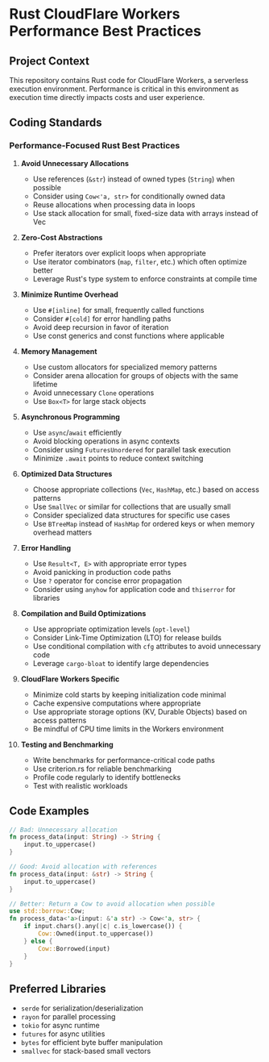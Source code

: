 <!-- Copyright (c) 2025 EveryMundo -->
<!-- All rights reserved. -->

# Rust CloudFlare Workers Performance Best Practices

## Project Context
This repository contains Rust code for CloudFlare Workers, a serverless execution environment. Performance is critical in this environment as execution time directly impacts costs and user experience.

## Coding Standards

### Performance-Focused Rust Best Practices

1. **Avoid Unnecessary Allocations**
   - Use references (`&str`) instead of owned types (`String`) when possible
   - Consider using `Cow<'a, str>` for conditionally owned data
   - Reuse allocations when processing data in loops
   - Use stack allocation for small, fixed-size data with arrays instead of Vec

2. **Zero-Cost Abstractions**
   - Prefer iterators over explicit loops when appropriate
   - Use iterator combinators (`map`, `filter`, etc.) which often optimize better
   - Leverage Rust's type system to enforce constraints at compile time

3. **Minimize Runtime Overhead**
   - Use `#[inline]` for small, frequently called functions
   - Consider `#[cold]` for error handling paths
   - Avoid deep recursion in favor of iteration
   - Use const generics and const functions where applicable

4. **Memory Management**
   - Use custom allocators for specialized memory patterns
   - Consider arena allocation for groups of objects with the same lifetime
   - Avoid unnecessary `Clone` operations
   - Use `Box<T>` for large stack objects

5. **Asynchronous Programming**
   - Use `async`/`await` efficiently
   - Avoid blocking operations in async contexts
   - Consider using `FuturesUnordered` for parallel task execution
   - Minimize `.await` points to reduce context switching

6. **Optimized Data Structures**
   - Choose appropriate collections (`Vec`, `HashMap`, etc.) based on access patterns
   - Use `SmallVec` or similar for collections that are usually small
   - Consider specialized data structures for specific use cases
   - Use `BTreeMap` instead of `HashMap` for ordered keys or when memory overhead matters

7. **Error Handling**
   - Use `Result<T, E>` with appropriate error types
   - Avoid panicking in production code paths
   - Use `?` operator for concise error propagation
   - Consider using `anyhow` for application code and `thiserror` for libraries

8. **Compilation and Build Optimizations**
   - Use appropriate optimization levels (`opt-level`)
   - Consider Link-Time Optimization (LTO) for release builds
   - Use conditional compilation with `cfg` attributes to avoid unnecessary code
   - Leverage `cargo-bloat` to identify large dependencies

9. **CloudFlare Workers Specific**
   - Minimize cold starts by keeping initialization code minimal
   - Cache expensive computations where appropriate
   - Use appropriate storage options (KV, Durable Objects) based on access patterns
   - Be mindful of CPU time limits in the Workers environment

10. **Testing and Benchmarking**
    - Write benchmarks for performance-critical code paths
    - Use criterion.rs for reliable benchmarking
    - Profile code regularly to identify bottlenecks
    - Test with realistic workloads

## Code Examples

```rust
// Bad: Unnecessary allocation
fn process_data(input: String) -> String {
    input.to_uppercase()
}

// Good: Avoid allocation with references
fn process_data(input: &str) -> String {
    input.to_uppercase()
}

// Better: Return a Cow to avoid allocation when possible
use std::borrow::Cow;
fn process_data<'a>(input: &'a str) -> Cow<'a, str> {
    if input.chars().any(|c| c.is_lowercase()) {
        Cow::Owned(input.to_uppercase())
    } else {
        Cow::Borrowed(input)
    }
}
```

## Preferred Libraries
- `serde` for serialization/deserialization
- `rayon` for parallel processing
- `tokio` for async runtime
- `futures` for async utilities
- `bytes` for efficient byte buffer manipulation
- `smallvec` for stack-based small vectors

